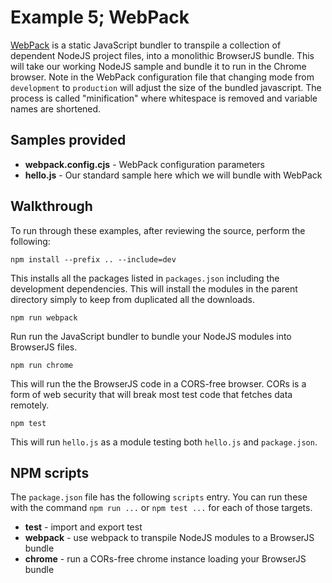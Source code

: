 # Example 5; WebPack

[WebPack][a] is a static JavaScript bundler to transpile a collection of dependent NodeJS project files, into a monolithic BrowserJS bundle. This will take our working NodeJS sample and bundle it to run in the Chrome browser. Note in the WebPack configuration file that changing mode from `development` to `production` will adjust the size of the bundled javascript. The process is called "minification" where whitespace is removed and variable names are shortened.

## Samples provided

- **webpack.config.cjs** - WebPack configuration parameters
- **hello.js** - Our standard sample here which we will bundle with WebPack

## Walkthrough

To run through these examples, after reviewing the source, perform the following:

    npm install --prefix .. --include=dev

This installs all the packages listed in `packages.json` including the development dependencies. This will install the modules in the parent directory simply to keep from duplicated all the downloads.

    npm run webpack

Run run the JavaScript bundler to bundle your NodeJS modules into BrowserJS files.

    npm run chrome

This will run the the BrowserJS code in a CORS-free browser. CORs is a form of web security that will break most test code that fetches data remotely.

    npm test

This will run `hello.js` as a module testing both `hello.js` and `package.json`.

## NPM scripts

The `package.json` file has the following `scripts` entry. You can run these with the command `npm run ...` or `npm test ...` for each of those targets.

- **test** - import and export test
- **webpack** - use webpack to transpile NodeJS modules to a BrowserJS bundle
- **chrome** - run a CORs-free chrome instance loading your BrowserJS bundle

[a]: https://webpack.js.org/concepts/
